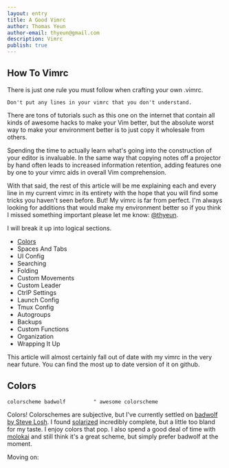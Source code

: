 ```yaml
---
layout: entry
title: A Good Vimrc
author: Thomas Yeun
author-email: thyeun@gmail.com
description: Vimrc
publish: true
---
```



## How To Vimrc

There is just one rule you must follow when crafting your own .vimrc.

<pre><code>Don't put any lines in your vimrc that you don't understand.
</code></pre>

There are tons of tutorials such as this one on the internet that contain all kinds of awesome hacks to make your Vim better, but the absolute worst way to make your environment better is to just copy it wholesale from others.

Spending the time to actually learn what's going into the construction of your editor is invaluable. In the same way that copying notes off a projector by hand often leads to increased information retention, adding features one by one to your vimrc aids in overall Vim comprehension.

With that said, the rest of this article will be me explaining each and every line in my current vimrc in its entirety with the hope that you will find some tricks you haven't seen before. But! My vimrc is far from perfect. I'm always looking for additions that would make my environment better so if you think I missed something important please let me know: [@thyeun](https://twitter.com/thyeun).

I will break it up into logical sections.

+ [Colors](http://thyeun.github.io/2020/01/29/A-Good-Vimrc.html#Colors)
+ Spaces And Tabs
+ UI Config
+ Searching
+ Folding
+ Custom Movements
+ Custom Leader
+ CtrlP Settings
+ Launch Config
+ Tmux Config
+ Autogroups
+ Backups
+ Custom Functions
+ Organization
+ Wrapping It Up

This article will almost certainly fall out of date with my vimrc in the very near future. You can find the most up to date version of it on github.

## Colors

<pre><code>colorscheme badwolf         " awesome colorscheme
</code></pre>

Colors! Colorschemes are subjective, but I've currently settled on [badwolf by Steve Losh](https://github.com/sjl/badwolf/). I found [solarized](https://github.com/altercation/Vim-colors-solarized.git) incredibly complete, but a little too bland for my taste. I enjoy colors that pop. I also spend a good deal of time with [molokai](https://github.com/tomasr/molokai.git) and still think it's a great scheme, but simply prefer badwolf at the moment.

Moving on: